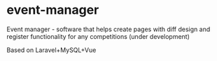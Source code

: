 # event-manager
Event manager - software that helps create pages with diff design and register functionality for any competitions (under development)

Based on Laravel+MySQL+Vue
